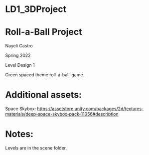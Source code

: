 # LD1_3DProject
# Roll-a-Ball Project
Nayeli Castro

Spring 2022

Level Design 1

Green spaced theme roll-a-ball-game.

# Additional assets:
Space Skybox: https://assetstore.unity.com/packages/2d/textures-materials/deep-space-skybox-pack-11056#description

# Notes:
Levels are in the scene folder.
